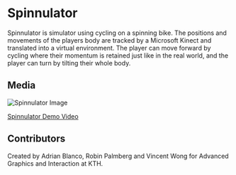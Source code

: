 # Spinnulator
Spinnulator is simulator using cycling on a spinning bike. The positions and movements of the players body are tracked by a Microsoft Kinect and translated into a virtual environment. The player can move forward by cycling where their momentum is retained just like in the real world, and the player can turn by tilting their whole body.

## Media

![Spinnulator Image](http://i.imgur.com/8xBvSTm.jpg)

[Spinnulator Demo Video](https://www.youtube.com/watch?v=TO4Mj9dLjEw)

## Contributors
Created by Adrian Blanco, Robin Palmberg and Vincent Wong for Advanced Graphics and Interaction at KTH.
